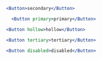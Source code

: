 ```jsx
  <Button>secondary</Button>
```

```jsx
	<Button primary>primary</Button>
```

```jsx
  <Button hollow>hollow</Button>
```

```jsx
  <Button tertiary>tertiary</Button>
```

```jsx
  <Button disabled>disabled</Button>
```
